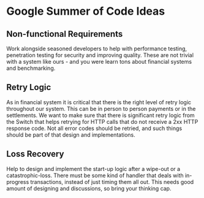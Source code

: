 # Google Summer of Code Ideas

## Non-functional Requirements
Work alongside seasoned developers to help with performance testing, penetration testing for security and improving quality.
These are not trivial with a system like ours - and you were learn tons about financial systems and benchmarking.

## Retry Logic
As in financial system it is critical that there is the right level of retry logic throughout our system.  This can be in person to person payments or in the settlements.  We want to make sure that there is significant retry logic from the Switch that helps retrying for HTTP calls that do not receive a 2xx HTTP response code. Not all error codes should be retried, and such things should be part of that design and implementations.

## Loss Recovery
Help to design and implement the start-up logic after a wipe-out or a catastrophic-loss. There must be some kind of handler that deals with in-progress transactions, instead of just timing them all out. This needs good amount of designing and discussions, so bring your thinking cap.

